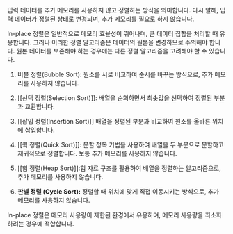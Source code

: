 
입력 데이터를 추가 메모리를 사용하지 않고 정렬하는 방식을 의미합니다. 다시 말해, 입력 데이터가 정렬된 상태로 변경되며, 추가 메모리를 필요로 하지 않습니다.

In-place 정렬은 일반적으로 메모리 효율성이 뛰어나며, 큰 데이터 집합을 처리할 때 유용합니다. 그러나 이러한 정렬 알고리즘은 데이터의 원본을 변경하므로 주의해야 합니다. 원본 데이터를 보존해야 하는 경우에는 다른 정렬 알고리즘을 고려해야 할 수 있습니다.

1. 버블 정렬(Bubble Sort): 원소를 서로 비교하여 순서를 바꾸는 방식으로, 추가 메모리를 사용하지 않습니다.
    
2. [[선택 정렬(Selection Sort)]]: 배열을 순회하면서 최솟값을 선택하여 정렬된 부분과 교환합니다.
    
3. [[삽입 정렬(Insertion Sort)]] 배열을 정렬된 부분과 비교하여 원소를 올바른 위치에 삽입합니다.
    
4. [[퀵 정렬(Quick Sort)]]: 분할 정복 기법을 사용하여 배열을 두 부분으로 분할하고 재귀적으로 정렬합니다. 보통 추가 메모리를 사용하지 않습니다.
    
5. [[힙 정렬(Heap Sort)]]:힙 자료 구조를 활용하여 배열을 정렬하는 알고리즘으로, 추가 메모리를 사용하지 않습니다.
    
6. **판별 정렬 (Cycle Sort):** 정렬할 때 위치에 맞게 직접 이동시키는 방식으로, 추가 메모리를 사용하지 않습니다.
    

In-place 정렬은 메모리 사용량이 제한된 환경에서 유용하며, 메모리 사용량을 최소화하려는 경우에 적합합니다.
